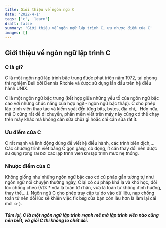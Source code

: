 ```yaml
---
title: Giới thiệu về ngôn ngữ C
date: '2022-4-1'
tags: ['c', 'learn']
draft: false
summary: 'Giới thiệu về ngôn ngữ lâp trình C, ưu nhược điểm của C'
images: []
---
```


## Giới thiệu về ngôn ngữ lập trình C

### C là gì?

C là một ngôn ngữ lập trình bậc trung được phát triển năm 1972, tại phòng thí nghiệm Bell bởi Dennis Ritchie và được sử dụng lần đầu trên hệ điều hành UNIX.

C là một ngôn ngữ bậc trung (kết hợp giữa những yếu tố của ngôn ngữ bậc cao với những chức năng của hợp ngữ - ngôn ngữ bậc thấp). C cho phép lập trình viên thao tác và kiểm soát đến từng bits, bytes, địa chỉ,.. Hơn nữa, mã C cũng rất dễ di chuyển, phần mềm viết trên máy này cũng có thể chạy trên máy khác mà không cần sửa chữa gì hoặc chỉ cần sửa rất ít.

### Ưu điểm của C

C rất mạnh và linh động dùng để viết hệ điều hành, các trình biên dịch,... Các chương trình viết bằng C gọn gàng, cô đọng, ít cần thay đổi nên được sử dụng rộng rãi bởi các lập trình viên khi lập trình mức hệ thống.

### Nhược điểm của C

Không giống như những ngôn ngữ bậc cao có cú pháp gần tương tự như ngôn ngữ nói chuyện thường ngày, C lại có cú pháp khá lạ và khó học, đôi lúc chồng chéo (VD: \* vừa là toán tử nhân, vừa là toán tử không định hướng, thay thế,...). Ngôn ngữ C cho phép truy cập tự do vào dữ liệu, nạp chồng toán tử nên đôi lúc sẽ khiến việc fix bug của bạn còn lâu hơn là làm lại cái mới :> ).

##### Túm lại, C là một ngôn ngữ lập trình mạnh mẽ mà lập trình viên nào cũng nên biết, và giỏi C thì không lo chết đói.
